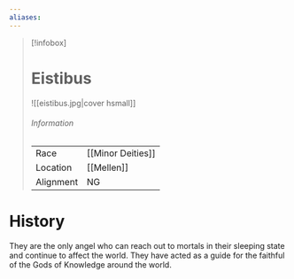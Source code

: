 ```yaml
---
aliases:
---
```



> [!infobox]
> # Eistibus
> ![[eistibus.jpg|cover hsmall]]
> ###### Information
> | | |
> |---|---|
> | Race | [[Minor Deities]]  |
> | Location | [[Mellen]] |
> | Alignment | NG |
# History

They are the only angel who can reach out to mortals in their sleeping state and continue to affect the world. They have acted as a guide for the faithful of the Gods of Knowledge around the world.